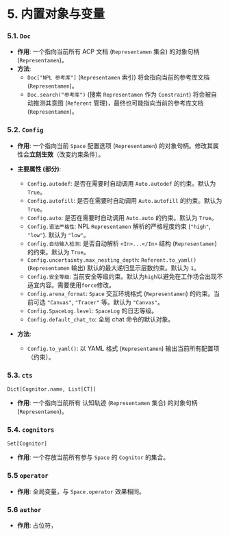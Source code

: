 
# 5. 内置对象与变量

### 5.1. `Doc`
- **作用**: 一个指向当前所有 ACP 文档 (`Representamen` 集合) 的对象句柄 (`Representamen`)。
- **方法**:
	* `Doc["NPL 参考库"]` (`Representamen` 索引) 将会指向当前的参考库文档 (`Representamen`)。
	* `Doc.search("参考库")` (搜索 `Representamen` 作为 `Constraint`) 将会被自动推测其意图 (`Referent` 管理)，最终也可能指向当前的参考库文档 (`Representamen`)。

### 5.2. `Config`

-   **作用**: 一个指向当前 `Space` 配置选项 (`Representamen`) 的对象句柄。修改其属性会**立刻生效**（改变约束条件）。
-   **主要属性 (部分)**:
    -   `Config.autodef`: 是否在需要时自动调用 `Auto.autodef` 的约束。默认为 `True`。
    -   `Config.autofill`: 是否在需要时自动调用 `Auto.autofill` 的约束。默认为 `True`。
    -   `Config.auto`: 是否在需要时自动调用 `Auto.auto` 的约束。默认为 `True`。
    -   `Config.语法严格性`: NPL `Representamen` 解析的严格程度约束 (`"high"`, `"low"`). 默认为 `"low"`。
    -   `Config.自动输入检测`: 是否自动解析 `<In>...</In>` 结构 (`Representamen`) 的约束。默认为 `True`。
    -   `Config.uncertainty.max_nesting_depth`: `Referent.to_yaml()` (`Representamen` 输出) 默认的最大递归显示层数约束。默认为 `1`。
    -   `Config.安全等级`: 当前安全等级约束。默认为`high`以避免在工作场合出现不适宜内容。需要使用`force`修改。
    -   `Config.arena_format`: `Space` 交互环境格式 (`Representamen`) 的约束。当前可选 `"Canvas"`, `"Tracer"` 等。默认为 `"Canvas"`。
    -    `Config.SpaceLog.level`: `SpaceLog` 的日志等级。
    -    `Config.default_chat_to`: 全局 chat 命令的默认对象。

-   **方法**:
    -   `Config.to_yaml()`: 以 YAML 格式 (`Representamen`) 输出当前所有配置项（约束）。


### 5.3. `cts`

`Dict[Cognitor.name, List[CT]]`

- **作用**: 一个指向当前所有 认知轨迹 (`Representamen` 集合) 的对象句柄 (`Representamen`)。

### 5.4. `cognitors`

`Set[Cognitor]`

- **作用**: 一个存放当前所有参与 `Space` 的 `Cognitor` 的集合。

### 5.5 `operator`

- **作用**: 全局变量，与 `Space.operator` 效果相同。

### 5.6 `author`

- **作用**: 占位符，